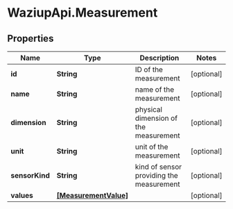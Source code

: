 # WaziupApi.Measurement

## Properties
Name | Type | Description | Notes
------------ | ------------- | ------------- | -------------
**id** | **String** | ID of the measurement | [optional] 
**name** | **String** | name of the measurement | [optional] 
**dimension** | **String** | physical dimension of the measurement | [optional] 
**unit** | **String** | unit of the measurement | [optional] 
**sensorKind** | **String** | kind of sensor providing the measurement | [optional] 
**values** | [**[MeasurementValue]**](MeasurementValue.md) |  | [optional] 


